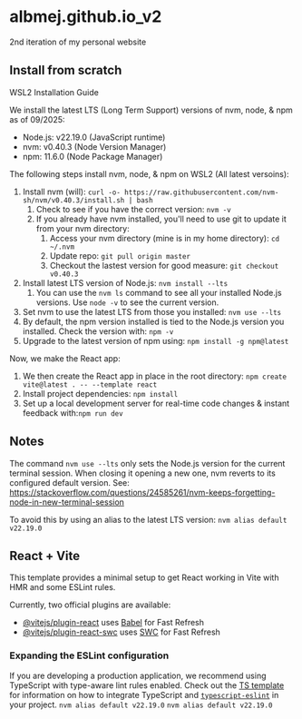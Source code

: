 # albmej.github.io_v2
2nd iteration of my personal website

## Install from scratch

WSL2 Installation Guide



We install the latest LTS (Long Term Support) versions of nvm, node, & npm as of 09/2025:
- Node.js: v22.19.0 (JavaScript runtime)
- nvm: v0.40.3 (Node Version Manager)
- npm: 11.6.0 (Node Package Manager)

The following steps install nvm, node, & npm on WSL2 (All latest versoins):
1. Install nvm (will): `curl -o- https://raw.githubusercontent.com/nvm-sh/nvm/v0.40.3/install.sh | bash`
   1. Check to see if you have the correct version: `nvm -v`
   2. If you already have nvm installed, you'll need to use git to update it from your nvm directory:
      1. Access your nvm directory (mine is in my home directory): `cd ~/.nvm`
      2. Update repo: `git pull origin master`
      3. Checkout the lastest version for good measure: `git checkout v0.40.3` 
2. Install latest LTS version of Node.js: `nvm install --lts`
   1. You can use the `nvm ls` command to see all your installed Node.js versions. Use `node -v` to see the current version.
3. Set nvm to use the latest LTS from those you installed: `nvm use --lts`
4. By default, the npm version installed is tied to the Node.js version you installed. Check the version with: `npm -v`
5. Upgrade to the latest version of npm using: `npm install -g npm@latest`

Now, we make the React app:
1. We then create the React app in place in the root directory: `npm create vite@latest . -- --template react`
2. Install project dependencies: `npm install`
3. Set up a local development server for real-time code changes & instant feedback with:`npm run dev`

## Notes
The command `nvm use --lts` only sets the Node.js version for the current terminal session. When closing it opening a new one, nvm reverts to its configured default version. See: https://stackoverflow.com/questions/24585261/nvm-keeps-forgetting-node-in-new-terminal-session

To avoid this by using an alias to the latest LTS version: `nvm alias default v22.19.0` 

## React + Vite

This template provides a minimal setup to get React working in Vite with HMR and some ESLint rules.

Currently, two official plugins are available:

- [@vitejs/plugin-react](https://github.com/vitejs/vite-plugin-react/blob/main/packages/plugin-react) uses [Babel](https://babeljs.io/) for Fast Refresh
- [@vitejs/plugin-react-swc](https://github.com/vitejs/vite-plugin-react/blob/main/packages/plugin-react-swc) uses [SWC](https://swc.rs/) for Fast Refresh

### Expanding the ESLint configuration

If you are developing a production application, we recommend using TypeScript with type-aware lint rules enabled. Check out the [TS template](https://github.com/vitejs/vite/tree/main/packages/create-vite/template-react-ts) for information on how to integrate TypeScript and [`typescript-eslint`](https://typescript-eslint.io) in your project.
`nvm alias default v22.19.0` 
`nvm alias default v22.19.0` 

